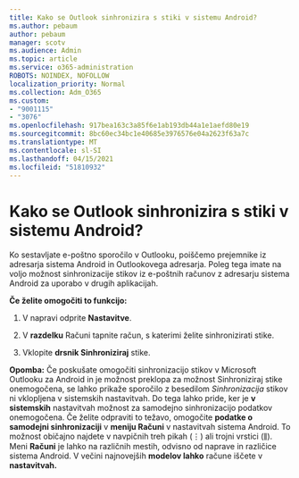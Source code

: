 ```yaml
---
title: Kako se Outlook sinhronizira s stiki v sistemu Android?
ms.author: pebaum
author: pebaum
manager: scotv
ms.audience: Admin
ms.topic: article
ms.service: o365-administration
ROBOTS: NOINDEX, NOFOLLOW
localization_priority: Normal
ms.collection: Adm_O365
ms.custom:
- "9001115"
- "3076"
ms.openlocfilehash: 917bea163c3a85f6e1ab193db44a1e1aefd80e19
ms.sourcegitcommit: 8bc60ec34bc1e40685e3976576e04a2623f63a7c
ms.translationtype: MT
ms.contentlocale: sl-SI
ms.lasthandoff: 04/15/2021
ms.locfileid: "51810932"
---
```

# <a name="how-does-outlook-sync-with-my-android-contacts"></a>Kako se Outlook sinhronizira s stiki v sistemu Android?

Ko sestavljate e-poštno sporočilo v Outlooku, poiščemo prejemnike iz adresarja sistema Android in Outlookovega adresarja. Poleg tega imate na voljo možnost sinhronizacije stikov iz e-poštnih računov z adresarju sistema Android za uporabo v drugih aplikacijah. 
 
**Če želite omogočiti to funkcijo:**
 
1. V napravi odprite **Nastavitve**.

2. V **razdelku** Računi tapnite račun, s katerimi želite sinhronizirati stike.

3. Vklopite **drsnik Sinhroniziraj** stike.
 
**Opomba:** Če poskušate omogočiti sinhronizacijo stikov v Microsoft Outlooku  za Android in je možnost preklopa za možnost Sinhroniziraj stike onemogočena, se lahko prikaže sporočilo z besedilom *Sinhronizacija* stikov ni vklopljena v sistemskih nastavitvah. Do tega lahko pride, ker je **v sistemskih** nastavitvah možnost za samodejno sinhronizacijo podatkov onemogočena. Če želite odpraviti to težavo, omogočite **podatke o samodejni sinhronizaciji** v **meniju Računi** v nastavitvah sistema Android.  To možnost običajno najdete v navpičnih treh pikah (⋮) ali trojni vrstici (⫼). Meni  **Računi** je lahko na različnih mestih, odvisno od naprave in različice sistema Android. V večini najnovejših **modelov lahko** račune iščete v **nastavitvah.**